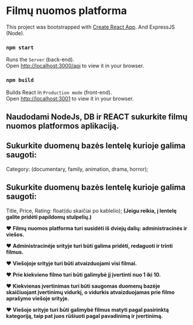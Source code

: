 # Filmų nuomos platforma

This project was bootstrapped with [Create React App](https://github.com/facebook/create-react-app). And ExpressJS (Node).

### `npm start`

Runs the `Server` (back-end).\
Open [http://localhost:3000/api](http://localhost:3000/api) to view it in your browser.

### `npm build`

Builds React in `Production mode` (front-end).\
Open [http://localhost:3001](http://localhost:3001) to view it in your browser.


## Naudodami NodeJs, DB ir REACT sukurkite filmų nuomos platformos aplikaciją.

## Sukurkite duomenų bazės lentelę kurioje galima saugoti:
Category: (documentary, family, animation, drama, horror);

## Sukurkite duomenų bazės lentelę kurioje galima saugoti: 
Title,
Price,
Rating: float(du skaičiai po kablelio);
**(Jeigu reikia, į lentelę galite pridėti papildomų stulpelių.)**

♥ **Filmų nuomos platforma turi susidėti iš dviejų dalių: administracinės ir viešos.**

♥ **Administracinėje srityje turi būti galima pridėti, redaguoti ir trinti filmus.**

♥ **Viešojoje srityje turi būti atvaizduojami visi filmai.**

♥ **Prie kiekvieno filmo turi būti galimybė jį įvertinti nuo 1 iki 10.**

♥ **Kiekvienas įvertinimas turi būti saugomas duomenų bazėje skaičiuojant įvertinimų vidurkį, o vidurkis atvaizduojamas prie filmo aprašymo viešoje srityje.**

♥ **Viešoje srityje turi būti galimybė filmus matyti pagal pasirinktą kategoriją, taip pat juos rūšiuoti pagal pavadinimą ir įvertinimą.**